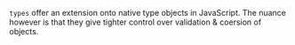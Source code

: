 `types` offer an extension onto native type objects in JavaScript. The nuance however is that
they give tighter control over validation & coersion of objects. 
